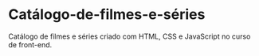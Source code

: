 # Catálogo-de-filmes-e-séries
Catálogo de filmes e séries criado com HTML, CSS e JavaScript no curso de front-end.
